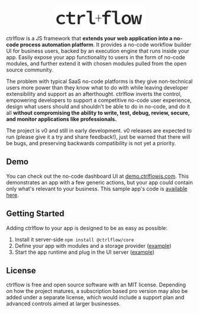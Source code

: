 <p align="center" style="margin-bottom: -5px">
  <img width="245" height="70" src="./docs/assets/Logo.PNG">
</p>

ctrlflow is a JS framework that **extends your web application into a no-code process automation platform**. It provides a no-code workflow builder UI for business users, backed by an execution engine that runs inside your app. Easily expose your app functionality to users in the form of no-code modules, and further extend it with chosen modules pulled from the open source community.

The problem with typical SaaS no-code platforms is they give non-technical users more power than they know what to do with while leaving developer extensibility and support as an afterthought. ctrlflow inverts the control, empowering developers to support a competitive no-code user experience, design what users should and shouldn't be able to do in no-code, and do it all **without compromising the ability to write, test, debug, review, secure, and monitor applications like professionals.**

The project is v0 and still in early development. v0 releases are expected to run (please give it a try and share feedback!), just be warned that there will be bugs, and preserving backwards compatibility is not yet a priority.

## Demo

You can check out the no-code dashboard UI at [demo.ctrlflowjs.com](https://github.com/ctrlflowjs/ctrlflow/blob/main/examples/crm/src/ctrlflow/app.js). This demonstrates an app with a few generic actions, but your app could contain only what's relevant to your business. This sample app's code is [available here](https://github.com/ctrlflowjs/ctrlflow/tree/main/examples/crm).

## Getting Started

Adding ctrlflow to your app is designed to be as easy as possible:

1) Install it server-side `npm install @ctrlflow/core`
2) Define your app with modules and a storage provider ([example](https://github.com/ctrlflowjs/ctrlflow/blob/main/examples/crm/src/ctrlflow/app.js))
3) Start the app runtime and plug in the UI server ([example](https://github.com/ctrlflowjs/ctrlflow/blob/main/examples/crm/src/server.js))

## License

ctrlflow is free and open source software with an MIT license. Depending on how the project matures, a subscription based pro version may also be added under a separate license, which would include a support plan and advanced controls aimed at larger businesses.
